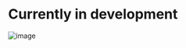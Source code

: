 # Currently in development

![image](https://user-images.githubusercontent.com/61568620/136834903-8fb33416-f110-4c71-80cc-7ddeb52c3117.png)
